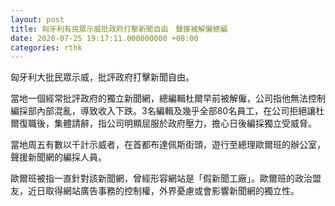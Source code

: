 ```yaml
---
layout: post
title: 匈牙利有民眾示威批政府打擊新聞自由　聲援被解僱總編
date: 2020-07-25 19:17:11.000000000 +08:00
categories: rthk
---
```


匈牙利大批民眾示威，批評政府打擊新聞自由。

當地一個經常批評政府的獨立新聞網，總編輯杜爾早前被解僱，公司指他無法控制編採部內部混亂，導致收入下跌。3名編輯及幾乎全部80名員工，在公司拒絕讓杜爾復職後，集體請辭，指公司明顯屈服於政府壓力，擔心日後編採獨立受威脅。

當地周五有數以千計示威者，在首都布達佩斯街頭，遊行至總理歐爾班的辦公室，聲援新聞網的編採人員。

歐爾班被指一直針對該新聞網，曾經形容網站是「假新聞工廠」。歐爾班的政治盟友，近日取得網站廣告事務的控制權，外界憂慮或會影響新聞網的獨立性。
